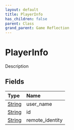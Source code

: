 ```yaml
---
layout: default
title: PlayerInfo
has_children: false
parent: Class
grand_parent: Game Reflection
---
```

# PlayerInfo
Description 

## Fields

| Type | Name |
|:----------|:--------------|
| [String](/riftbreaker-wiki/docs/game-reflection/components/string/) | user_name |
| [String](/riftbreaker-wiki/docs/game-reflection/components/string/) | id |
| [String](/riftbreaker-wiki/docs/game-reflection/components/string/) | remote_identity |

